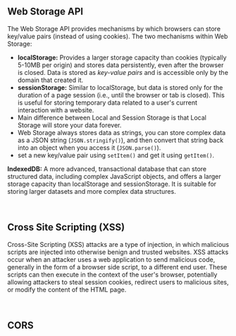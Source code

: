 ## **Web Storage API**

The Web Storage API provides mechanisms by which browsers can store key/value pairs (instead of using cookies). The two mechanisms within Web Storage:

- __localStorage:__ Provides a larger storage capacity than cookies (typically 5-10MB per origin) and stores data persistently, even after the browser is closed. Data is stored as _key-value pairs_ and is accessible only by the domain that created it. 
- __sessionStorage:__ Similar to localStorage, but data is stored only for the duration of a page session (i.e., until the browser or tab is closed). This is useful for storing temporary data related to a user's current interaction with a website.
- Main difference between Local and Session Storage is that Local Storage will store your data forever.
- Web Storage always stores data as strings, you can store complex data as a JSON string (`JSON.stringify()`), and then convert that string back into an object when you access it (`JSON.parse()`).
- set a new key/value pair using `setItem()` and get it using `getItem()`.

__IndexedDB:__ A more advanced, transactional database that can store structured data, including complex JavaScript objects, and offers a larger storage capacity than localStorage and sessionStorage. It is suitable for storing larger datasets and more complex data structures. 

<br />

## **Cross Site Scripting (XSS)**

Cross-Site Scripting (XSS) attacks are a type of injection, in which malicious scripts are injected into otherwise benign and trusted websites. XSS attacks occur when an attacker uses a web application to send malicious code, generally in the form of a browser side script, to a different end user. These scripts can then execute in the context of the user's browser, potentially allowing attackers to steal session cookies, redirect users to malicious sites, or modify the content of the HTML page. 


<br />

## **CORS**



